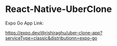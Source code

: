 # React-Native-UberClone


Expo Go App Link: 

https://expo.dev/@rishiraghu/uber-clone-app?serviceType=classic&distributionn=expo-go




